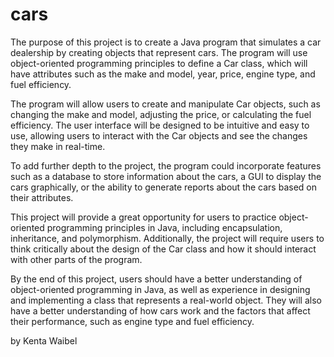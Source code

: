 # cars

The purpose of this project is to create a Java program that simulates a car dealership by creating objects that represent cars. The program will use object-oriented programming principles to define a Car class, which will have attributes such as the make and model, year, price, engine type, and fuel efficiency.

The program will allow users to create and manipulate Car objects, such as changing the make and model, adjusting the price, or calculating the fuel efficiency. The user interface will be designed to be intuitive and easy to use, allowing users to interact with the Car objects and see the changes they make in real-time.

To add further depth to the project, the program could incorporate features such as a database to store information about the cars, a GUI to display the cars graphically, or the ability to generate reports about the cars based on their attributes.

This project will provide a great opportunity for users to practice object-oriented programming principles in Java, including encapsulation, inheritance, and polymorphism. Additionally, the project will require users to think critically about the design of the Car class and how it should interact with other parts of the program.

By the end of this project, users should have a better understanding of object-oriented programming in Java, as well as experience in designing and implementing a class that represents a real-world object. They will also have a better understanding of how cars work and the factors that affect their performance, such as engine type and fuel efficiency.


by Kenta Waibel
